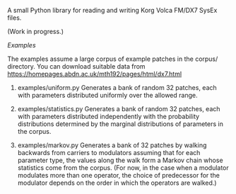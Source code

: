 A small Python library for reading and writing Korg Volca FM/DX7 SysEx files.

(Work in progress.)

*Examples*

The examples assume a large corpus of example patches in the corpus/ directory. You can download suitable data from https://homepages.abdn.ac.uk/mth192/pages/html/dx7.html

1. examples/uniform.py
    Generates a bank of random 32 patches, each with parameters distributed uniformly over the allowed range.

2. examples/statistics.py
    Generates a bank of random 32 patches, each with parameters distributed independently with the probability distributions determined by the marginal distributions of parameters in the corpus.

3. examples/markov.py
    Generates a bank of 32 patches by walking backwards from carriers to modulators assuming that for each parameter type, the values along the walk form a Markov chain whose statistics come from the corpus. (For now, in the case when a modulator modulates more than one operator, the choice of predecessor for the modulator depends on the order in which the operators are walked.)
